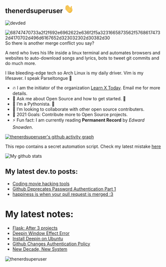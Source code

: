 <h2> thenerdsuperuser <img src="https://raw.githubusercontent.com/ABSphreak/ABSphreak/master/gifs/Hi.gif" width="30px"></h2>

<p align="left"> <img src="https://komarev.com/ghpvc/?username=thenerdsuperuser" alt="devded" /></p>

<img align="right" src="https://i.ibb.co/XSf3yNq/68747470733a2f2f692e6962622e636f2f5a3231665873562f57686174732d4170702d496d6167652d323032302d30382d30.png" alt="68747470733a2f2f692e6962622e636f2f5a3231665873562f57686174732d4170702d496d6167652d323032302d30382d30" border="0" />

So there is another merge conflict you say?

A nerd who lives his life inside a linux terminal and automates browsers and websites to auto-download songs and lyrics, bots to tweet git commits and do much 
more.

I like bleeding-edge tech so Arch Linux is my daily driver. Vim is my lifesaver. I speak Parseltongue 🐍 


* :fire: I am the initiator of the organization [Learn X Today](https://github.com/learnxtoday). Email me for more details.   
* :speech_balloon: Ask me about Open Source and how to get started. :raised_hands:   
* :seedling: I’m a Pythonista. :snake:   
* :dancers: I’m looking to collaborate with other open source contributers.    
* :goal_net: 2021 Goals: Contribute more to Open Source projects.   
* :zap: Fun fact: I am currently reading **Permanent Record** by *Edward Snowden*.

[![thenerdsuperuser's github activity graph](https://activity-graph.herokuapp.com/graph?username=thenerdsuperuser&theme=xcode)](https://git.io/thenerdsuperuser)


This repo contains a secret automation script. Check my latest mistake [here](hash.md)   

![My github stats](https://github-readme-stats.vercel.app/api?username=thenerdsuperuser&count_private=true&show_icons=true&theme=radical&repo=nagini&show_owner=true)

## My latest dev.to posts: 

<!-- BLOG-POST-LIST:START -->
- [Coding movie hacking tools](https://dev.to/thenerdsuperuser/coding-movie-hacking-tools-4ngh)
- [Github Deprecates Password Authentication Part 1](https://dev.to/thenerdsuperuser/github-deprecates-password-authentication-part-1-447g)
- [happiness is when your pull request is merged :3](https://dev.to/thenerdsuperuser/happiness-is-when-your-pull-request-is-merged-3-53k)
<!-- BLOG-POST-LIST:END -->

# My latest notes: 

<!-- NOTES:START -->
- [Flask: After 3 projects](https://notes.thenerdsuperuser.xyz//whats-poppin/)
- [Deepin Window Effect Error](https://notes.thenerdsuperuser.xyz//deepin-window-effect/)
- [Install Deepin on Ubuntu](https://notes.thenerdsuperuser.xyz//install-deepin/)
- [Github Changes Authentication Policy](https://notes.thenerdsuperuser.xyz//ssh-auth/)
- [New Decade, New System](https://notes.thenerdsuperuser.xyz//new-decade-new-system/)
<!-- NOTES:END -->


<p><img align="center" src="https://github-readme-streak-stats.herokuapp.com/?user=thenerdsuperuser&" alt="thenerdsuperuser" /></p>
